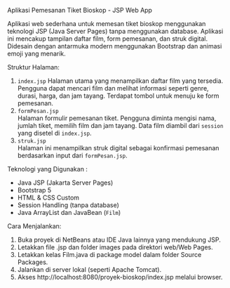 Aplikasi Pemesanan Tiket Bioskop - JSP Web App

Aplikasi web sederhana untuk memesan tiket bioskop menggunakan teknologi JSP (Java Server Pages) tanpa menggunakan database. Aplikasi ini mencakup tampilan daftar film, form pemesanan, dan struk digital. Didesain dengan antarmuka modern menggunakan Bootstrap dan animasi emoji yang menarik.

Struktur Halaman:
1. `index.jsp`
   Halaman utama yang menampilkan daftar film yang tersedia. Pengguna dapat mencari film dan melihat informasi seperti genre, durasi, harga, dan jam tayang. Terdapat tombol untuk menuju ke form pemesanan.
2. `formPesan.jsp`  
   Halaman formulir pemesanan tiket. Pengguna diminta mengisi nama, jumlah tiket, memilih film dan jam tayang. Data film diambil dari `session` yang disetel di `index.jsp`.
3. `struk.jsp`  
   Halaman ini menampilkan struk digital sebagai konfirmasi pemesanan berdasarkan input dari `formPesan.jsp`.

Teknologi yang Digunakan :
- Java JSP (Jakarta Server Pages)
- Bootstrap 5
- HTML & CSS Custom
- Session Handling (tanpa database)
- Java ArrayList dan JavaBean (`Film`)

Cara Menjalankan:
1. Buka proyek di NetBeans atau IDE Java lainnya yang mendukung JSP.
2. Letakkan file .jsp dan folder images pada direktori web/Web Pages.
3. Letakkan kelas Film.java di package model dalam folder Source Packages.
4. Jalankan di server lokal (seperti Apache Tomcat).
5. Akses http://localhost:8080/proyek-bioskop/index.jsp melalui browser.

